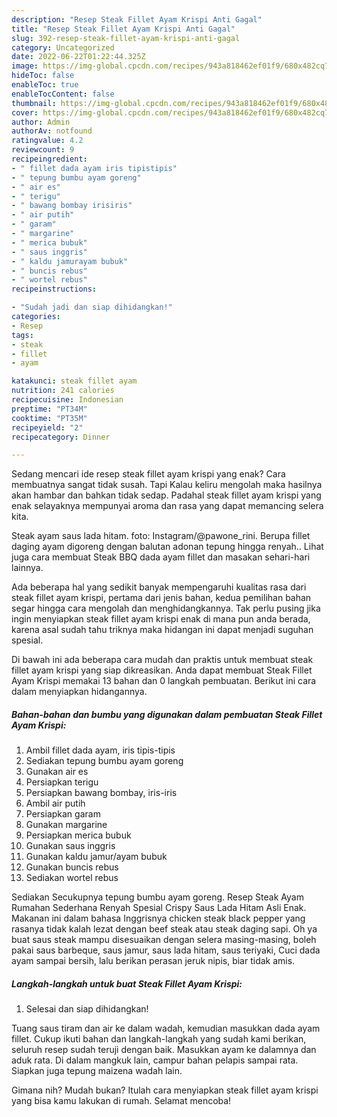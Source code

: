 ```yaml
---
description: "Resep Steak Fillet Ayam Krispi Anti Gagal"
title: "Resep Steak Fillet Ayam Krispi Anti Gagal"
slug: 392-resep-steak-fillet-ayam-krispi-anti-gagal
category: Uncategorized
date: 2022-06-22T01:22:44.325Z
image: https://img-global.cpcdn.com/recipes/943a818462ef01f9/680x482cq70/steak-fillet-ayam-krispi-foto-resep-utama.jpg
hideToc: false
enableToc: true
enableTocContent: false
thumbnail: https://img-global.cpcdn.com/recipes/943a818462ef01f9/680x482cq70/steak-fillet-ayam-krispi-foto-resep-utama.jpg
cover: https://img-global.cpcdn.com/recipes/943a818462ef01f9/680x482cq70/steak-fillet-ayam-krispi-foto-resep-utama.jpg
author: Admin
authorAv: notfound
ratingvalue: 4.2
reviewcount: 9
recipeingredient:
- " fillet dada ayam iris tipistipis"
- " tepung bumbu ayam goreng"
- " air es"
- " terigu"
- " bawang bombay irisiris"
- " air putih"
- " garam"
- " margarine"
- " merica bubuk"
- " saus inggris"
- " kaldu jamurayam bubuk"
- " buncis rebus"
- " wortel rebus"
recipeinstructions:

- "Sudah jadi dan siap dihidangkan!"
categories:
- Resep
tags:
- steak
- fillet
- ayam

katakunci: steak fillet ayam 
nutrition: 241 calories
recipecuisine: Indonesian
preptime: "PT34M"
cooktime: "PT35M"
recipeyield: "2"
recipecategory: Dinner

---
```



Sedang mencari ide resep steak fillet ayam krispi yang enak? Cara membuatnya sangat tidak susah. Tapi Kalau keliru mengolah maka hasilnya akan hambar dan bahkan tidak sedap. Padahal steak fillet ayam krispi yang enak selayaknya mempunyai aroma dan rasa yang dapat memancing selera kita.


Steak ayam saus lada hitam. foto: Instagram/@pawone_rini. Berupa fillet daging ayam digoreng dengan balutan adonan tepung hingga renyah.. Lihat juga cara membuat Steak BBQ dada ayam fillet dan masakan sehari-hari lainnya.

Ada beberapa hal yang sedikit banyak mempengaruhi kualitas rasa dari steak fillet ayam krispi, pertama dari jenis bahan, kedua pemilihan bahan segar hingga cara mengolah dan menghidangkannya. Tak perlu pusing jika ingin menyiapkan steak fillet ayam krispi enak di mana pun anda berada, karena asal sudah tahu triknya maka hidangan ini dapat menjadi suguhan spesial.


Di bawah ini ada beberapa cara mudah dan praktis untuk membuat steak fillet ayam krispi yang siap dikreasikan. Anda dapat membuat Steak Fillet Ayam Krispi memakai 13 bahan dan 0 langkah pembuatan. Berikut ini cara dalam menyiapkan hidangannya.

<!--inarticleads1-->

##### Bahan-bahan dan bumbu yang digunakan dalam pembuatan Steak Fillet Ayam Krispi:

1. Ambil  fillet dada ayam, iris tipis-tipis
1. Sediakan  tepung bumbu ayam goreng
1. Gunakan  air es
1. Persiapkan  terigu
1. Persiapkan  bawang bombay, iris-iris
1. Ambil  air putih
1. Persiapkan  garam
1. Gunakan  margarine
1. Persiapkan  merica bubuk
1. Gunakan  saus inggris
1. Gunakan  kaldu jamur/ayam bubuk
1. Gunakan  buncis rebus
1. Sediakan  wortel rebus


Sediakan Secukupnya tepung bumbu ayam goreng. Resep Steak Ayam Rumahan Sederhana Renyah Spesial Crispy Saus Lada Hitam Asli Enak. Makanan ini dalam bahasa Inggrisnya chicken steak black pepper yang rasanya tidak kalah lezat dengan beef steak atau steak daging sapi. Oh ya buat saus steak mampu disesuaikan dengan selera masing-masing, boleh pakai saus barbeque, saus jamur, saus lada hitam, saus teriyaki, Cuci dada ayam sampai bersih, lalu berikan perasan jeruk nipis, biar tidak amis. 

<!--inarticleads2-->

##### Langkah-langkah untuk buat Steak Fillet Ayam Krispi:


1. Selesai dan siap dihidangkan!

Tuang saus tiram dan air ke dalam wadah, kemudian masukkan dada ayam fillet. Cukup ikuti bahan dan langkah-langkah yang sudah kami berikan, seluruh resep sudah teruji dengan baik. Masukkan ayam ke dalamnya dan aduk rata. Di dalam mangkuk lain, campur bahan pelapis sampai rata. Siapkan juga tepung maizena wadah lain. 

Gimana nih? Mudah bukan? Itulah cara menyiapkan steak fillet ayam krispi yang bisa kamu lakukan di rumah. Selamat mencoba!
